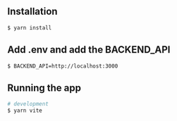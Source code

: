 ## Installation

```bash
$ yarn install
```

## Add .env and add the BACKEND_API

```bash
$ BACKEND_API=http://localhost:3000
```

## Running the app
```bash
# development
$ yarn vite